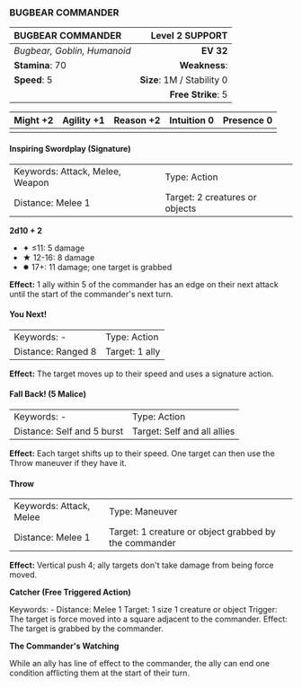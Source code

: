 ### BUGBEAR COMMANDER

| BUGBEAR COMMANDER           |        **Level 2 SUPPORT** |
| :-------------------------- | -------------------------: |
| *Bugbear, Goblin, Humanoid* |                  **EV 32** |
| **Stamina**: 70             |              **Weakness**: |
| **Speed**: 5                | **Size**: 1M / Stability 0 |
|                             |         **Free Strike**: 5 |

| **Might** +2 | **Agility** +1 | **Reason** +2 | **Intuition** 0 | **Presence** 0 |
| ------------ | -------------- | ------------- | --------------- | -------------- |
|              |                |               |                 |                |

#### Inspiring Swordplay (Signature)

|                                 |                                |
| :------------------------------ | :----------------------------- |
| Keywords: Attack, Melee, Weapon | Type: Action                   |
| Distance: Melee 1               | Target: 2 creatures or objects |

**2d10 + 2**

- ✦ ≤11: 5 damage
- ★ 12-16: 8 damage
- ✸ 17+: 11 damage; one target is grabbed

**Effect:** 1 ally within 5 of the commander has an edge on their next attack until the start of the commander's next turn.

#### You Next!

|                    |                |
| :----------------- | :------------- |
| Keywords: -        | Type: Action   |
| Distance: Ranged 8 | Target: 1 ally |

**Effect:** The target moves up to their speed and uses a signature action.

#### Fall Back! (5 Malice)

|                            |                             |
| :------------------------- | :-------------------------- |
| Keywords: -                | Type: Action                |
| Distance: Self and 5 burst | Target: Self and all allies |

**Effect:** Each target shifts up to their speed. One target can then use the Throw maneuver if they have it.

#### Throw

|                         |                                                       |
| :---------------------- | :---------------------------------------------------- |
| Keywords: Attack, Melee | Type: Maneuver                                        |
| Distance: Melee 1       | Target: 1 creature or object grabbed by the commander |

**Effect:** Vertical push 4; ally targets don't take damage from being force moved.

**Catcher (Free Triggered Action)**

Keywords: - Distance: Melee 1 Target: 1 size 1 creature or object Trigger: The target is force moved into a square adjacent to the commander. Effect: The target is grabbed by the commander.

**The Commander's Watching**

While an ally has line of effect to the commander, the ally can end one condition afflicting them at the start of their turn.
